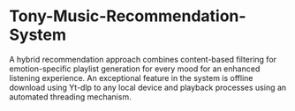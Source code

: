 # Tony-Music-Recommendation-System
A hybrid recommendation approach combines content-based filtering for emotion-specific playlist generation for every mood for an enhanced listening experience. An exceptional feature in the system is offline download using Yt-dlp to any local device and playback processes using an automated threading mechanism.
